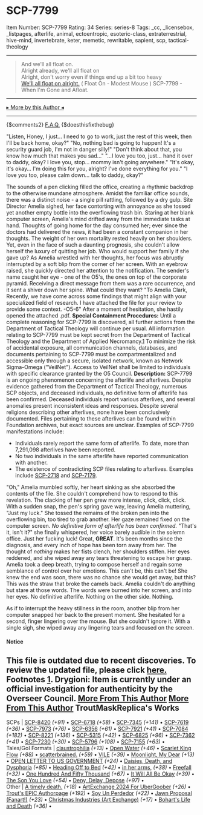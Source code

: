 # SCP-7799
Item Number: SCP-7799
Rating: 34
Series: series-8
Tags: _cc, _licensebox, _listpages, afterlife, animal, ectoentropic, esoteric-class, extraterrestrial, hive-mind, invertebrate, keter, memetic, rewritable, sapient, scp, tactical-theology

---

> And we'll all float on.  
>  Alright already, we'll all float on  
>  Alright, don't worry even if things end up a bit too heavy  
>  [We'll all float on alright.](https://youtu.be/CTAud5O7Qqk)
( Float On - Modest Mouse )
SCP-7799 - When I'm Gone and Afloat.
* * *
[▸ More by this Author ◂](https://scp-wiki.wikidot.com/trouts-authorpage)
* * *
{$comments2}
[F.A.Q.](https://scp-wiki.wikidot.com/component:info-ayers)
{$doesthisfixthebug}
  

"Listen, Honey, I just… I need to go to work, just the rest of this week, then I'll be back home, okay?"
"No, nothing bad is going to happen! It's a security guard job, I'm not in danger silly!"
"Don't think about that, you know how much that makes you sad…"
"…I love you too, just… hand it over to daddy, okay? I love you, stop… mommy isn't going anywhere."
"It's okay, it's okay… I'm doing this for you, alright? I've done everything for you."
"I love you too, please calm down… talk to daddy, okay?"  
  
  
  
The sounds of a pen clicking filled the office, creating a rhythmic backdrop to the otherwise mundane atmosphere. Amidst the familiar office sounds, there was a distinct noise - a single pill rattling, followed by a dry gulp. Site Director Amelia sighed, her face contorting with annoyance as she tossed yet another empty bottle into the overflowing trash bin.
Staring at her blank computer screen, Amelia's mind drifted away from the immediate tasks at hand. Thoughts of going home for the day consumed her; ever since the doctors had delivered the news, it had been a constant companion in her thoughts. The weight of her own mortality rested heavily on her shoulders. Yet, even in the face of such a daunting prognosis, she couldn't allow herself the luxury of quitting her job. Who would support her family if she gave up?
As Amelia wrestled with her thoughts, her focus was abruptly interrupted by a soft blip from the corner of her screen. With an eyebrow raised, she quickly directed her attention to the notification. The sender's name caught her eye - one of the O5's, the ones on top of the corporate pyramid. Receiving a direct message from them was a rare occurrence, and it sent a shiver down her spine. What could they want?
"To Amelia Clark,
Recently, we have come across some findings that might align with your specialized field of research. I have attached the file for your review to provide some context.
-O5-6"
After a moment of hesitation, she hastily opened the attached .pdf.
**Special Containment Procedures:** Until a complete reasoning for SCP-7799 is discovered, all further actions from the Department of Tactical Theology will continue per usual. All information relating to SCP-7799 must be kept secret from the Department of Tactical Theology and the Department of Applied Necromancy.[1](javascript:;)
To minimize the risk of accidental exposure, all communication channels, databases, and documents pertaining to SCP-7799 must be compartmentalized and accessible only through a secure, isolated network, known as Network Sigma-Omega ("VeilNet"). Access to VeilNet shall be limited to individuals with specific clearance granted by the O5 Council.
**Description:** SCP-7799 is an ongoing phenomenon concerning the afterlife and afterlives. Despite evidence gathered from the Department of Tactical Theology, numerous SCP objects, and deceased individuals, no definitive form of afterlife has been confirmed.
Deceased individuals report various afterlives, and several anomalies present inconsistent ideas and responses. Despite several religions describing other afterlives, none have been conclusively documented. Files pertaining to these afterlives can be found within Foundation archives, but exact sources are unclear.
Examples of SCP-7799 manifestations include:
  * Individuals rarely report the same form of afterlife. To date, more than 7,291,098 afterlives have been reported.
  * No two individuals in the same afterlife have reported communication with another.
  * The existence of contradicting SCP files relating to afterlives. Examples include [SCP-2718](/scp-2718) and [SCP-7179](/scp-7179).

"Oh," Amelia mumbled softly, her heart sinking as she absorbed the contents of the file.
She couldn't comprehend how to respond to this revelation. The clacking of her pen grew more intense, click, click, click. With a sudden snap, the pen's spring gave way, leaving Amelia muttering, "Just my luck."
She tossed the remains of the broken pen into the overflowing bin, too tired to grab another. Her gaze remained fixed on the computer screen.
_No definitive form of afterlife has been confirmed._
"That's it, isn't it?" she finally whispered, her voice barely audible in the solemn office.
Just her fucking luck! Great, **GREAT**. It's been months since the diagnosis, and every inch of hope has been torn away from her. The thought of _nothing_ makes her fists clench, her shoulders stiffen.
Her eyes reddened, and she wiped away any tears threatening to escape her grasp. Amelia took a deep breath, trying to compose herself and regain some semblance of control over her emotions. This can't be, this can't be!
She knew the end was soon, there was no chance she would get away, but this? This was the straw that broke the camels back. Amelia couldn't do anything but stare at those words.
The words were burned into her screen, and into her eyes. No definitive afterlife. Nothing on the other side.
Nothing.  
  
  
  
  
  
  
  
  
  
  
  
  
As if to interrupt the heavy stillness in the room, another blip from her computer snapped her back to the present moment. She hesitated for a second, finger lingering over the mouse. But she couldn't ignore it. With a single sigh, she wiped away any lingering tears and focused on the screen.
#### Notice
This file is outdated due to recent discoveries. To review the updated file, please click [here.](https://scp-wiki.wikidot.com/scp-7799/offset/1)
Footnotes
[1](javascript:;). **Drygioni:** Item is currently under an official investigation for authenticity by the Overseer Council.
[More From This Author](javascript:;)
[More From This Author](javascript:;)
TroutMaskReplica's Works  
---  
SCPs |  [SCP-8420](/scp-8420) _(+91)_ • [SCP-6718](/scp-6718) _(+58)_ • [SCP-7345](/scp-7345) _(+141)_ • [SCP-7619](/scp-7619) _(+36)_ • [SCP-7973](/scp-7973) _(+76)_ • [SCP-6356](/scp-6356) _(+61)_ • [SCP-7921](/scp-7921) _(+41)_ • [SCP-7084](/scp-7084) _(+182)_ • [SCP-8221](/scp-8221) _(+136)_ • [SCP-5315](/scp-5315) _(+42)_ • [SCP-6825](/scp-6825) _(+96)_ • [SCP-7362](/scp-7362) _(+41)_ • [SCP-7230](/scp-7230) _(+30)_ • [SCP-5796](/scp-5796) _(+108)_ • [SCP-7155](/scp-7155) _(+63)_ •  
Tales/GoI Formats |  [claustrophilia](/claustrophilia) _(+13)_ • [Open Water](/open-water) _(+46)_ • [Scarlet King Flow](/scarlet-king-flow) _(+88)_ • [scatterbrained.](/scatterbrained) _(+59)_ • [VILE](/vile) _(+39)_ • [Moonlight, My Dear](/moonlight) _(+13)_ • [OPEN LETTER TO US GOVERNMENT](/open-letter) _(+24)_ • [Daisies, Death, and Dysphoria](/daisydeathdysphoria) _(+85)_ • [Heading Off to Bed](/backtobed) _(+42)_ • [in her arms,](/in-her-arms) _(+38)_ • [Freefall](/freefall) _(+32)_ • [One Hundred And Fifty Thousand](/one-hundred-and-fifty-thousand) _(+67)_ • [It Will All Be Okay](/it-will-all-be-okay) _(+39)_ • [The Son You Love](/the-son-you-love) _(+54)_ • [Deny, Delay, Depose](/deny-defend-depose) _(+97)_ •  
Other |  [A timely death.](/art:reach-for-the-stars) _(+18)_ • [ArtExchange 2024 For UberGoober](/art:a-basilisk) _(+26)_ • [Trout's EPIC Authorpage](/trouts-authorpage) _(+192)_ • [Soy Un Perdedor](/art:soy-un-perdedor) _(+22)_ • [Jawn Proposal (Fanart!)](/art:they-got-away) _(+23)_ • [Christmas Industries (Art Exchange)](/art:buy-our-products) _(+17)_ • [Bohart's Life and Death](/art:life-and-death) _(+36)_ •